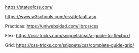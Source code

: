 https://stateofcss.com/

https://www.w3schools.com/css/default.asp

Prácticas:
https://uniwebsidad.com/libros/css

Flex:
https://css-tricks.com/snippets/css/a-guide-to-flexbox/

Grid:
https://css-tricks.com/snippets/css/complete-guide-grid/
